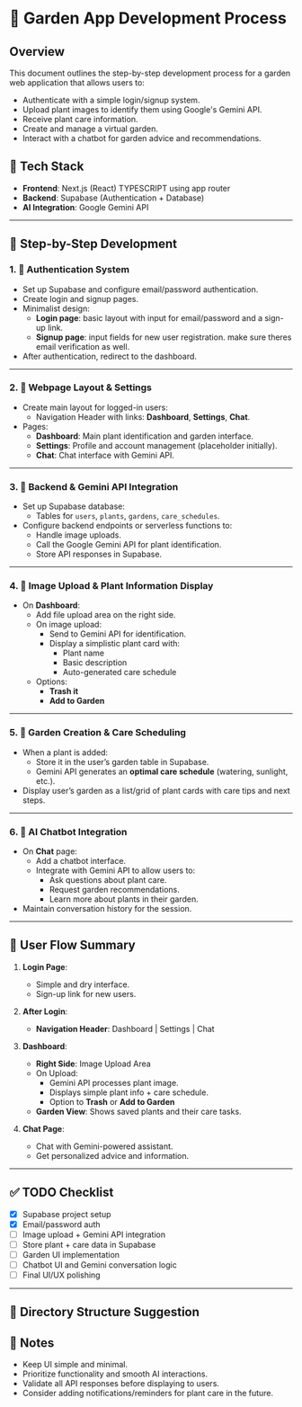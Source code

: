 # 🌱 Garden App Development Process

## Overview

This document outlines the step-by-step development process for a garden web application that allows users to:

- Authenticate with a simple login/signup system.
- Upload plant images to identify them using Google's Gemini API.
- Receive plant care information.
- Create and manage a virtual garden.
- Interact with a chatbot for garden advice and recommendations.

## 🧱 Tech Stack

- **Frontend**: Next.js (React) TYPESCRIPT using app router
- **Backend**: Supabase (Authentication + Database)
- **AI Integration**: Google Gemini API

---

## 📌 Step-by-Step Development

### 1. 🔐 Authentication System

- Set up Supabase and configure email/password authentication.
- Create login and signup pages.
- Minimalist design:
  - **Login page**: basic layout with input for email/password and a sign-up link.
  - **Signup page**: input fields for new user registration. make sure theres email verification as well.
- After authentication, redirect to the dashboard.

---

### 2. 🎨 Webpage Layout & Settings

- Create main layout for logged-in users:
  - Navigation Header with links: **Dashboard**, **Settings**, **Chat**.
- Pages:
  - **Dashboard**: Main plant identification and garden interface.
  - **Settings**: Profile and account management (placeholder initially).
  - **Chat**: Chat interface with Gemini API.

---

### 3. 🔧 Backend & Gemini API Integration

- Set up Supabase database:
  - Tables for `users`, `plants`, `gardens`, `care_schedules`.
- Configure backend endpoints or serverless functions to:
  - Handle image uploads.
  - Call the Google Gemini API for plant identification.
  - Store API responses in Supabase.

---

### 4. 📸 Image Upload & Plant Information Display

- On **Dashboard**:
  - Add file upload area on the right side.
  - On image upload:
    - Send to Gemini API for identification.
    - Display a simplistic plant card with:
      - Plant name
      - Basic description
      - Auto-generated care schedule
  - Options:
    - **Trash it**
    - **Add to Garden**

---

### 5. 🌼 Garden Creation & Care Scheduling

- When a plant is added:
  - Store it in the user’s garden table in Supabase.
  - Gemini API generates an **optimal care schedule** (watering, sunlight, etc.).
- Display user’s garden as a list/grid of plant cards with care tips and next steps.

---

### 6. 💬 AI Chatbot Integration

- On **Chat** page:
  - Add a chatbot interface.
  - Integrate with Gemini API to allow users to:
    - Ask questions about plant care.
    - Request garden recommendations.
    - Learn more about plants in their garden.
- Maintain conversation history for the session.

---

## 🧭 User Flow Summary

1. **Login Page**:
   - Simple and dry interface.
   - Sign-up link for new users.

2. **After Login**:
   - **Navigation Header**: Dashboard | Settings | Chat

3. **Dashboard**:
   - **Right Side**: Image Upload Area
   - On Upload:
     - Gemini API processes plant image.
     - Displays simple plant info + care schedule.
     - Option to **Trash** or **Add to Garden**
   - **Garden View**: Shows saved plants and their care tasks.

4. **Chat Page**:
   - Chat with Gemini-powered assistant.
   - Get personalized advice and information.

---

## ✅ TODO Checklist

- [x] Supabase project setup
- [x] Email/password auth
- [ ] Image upload + Gemini API integration
- [ ] Store plant + care data in Supabase
- [ ] Garden UI implementation
- [ ] Chatbot UI and Gemini conversation logic
- [ ] Final UI/UX polishing

---

## 📁 Directory Structure Suggestion


## 🧠 Notes

- Keep UI simple and minimal.
- Prioritize functionality and smooth AI interactions.
- Validate all API responses before displaying to users.
- Consider adding notifications/reminders for plant care in the future.